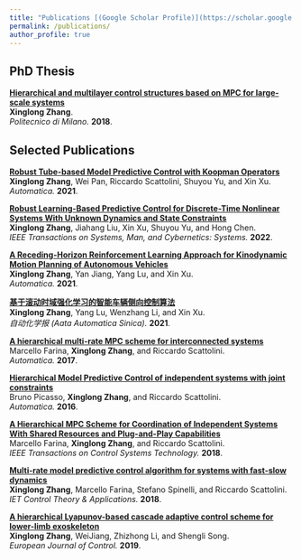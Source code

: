 ```yaml
---
title: "Publications [(Google Scholar Profile)](https://scholar.google.com/citations?user=mJufxWQAAAAJ)"
permalink: /publications/
author_profile: true
---
```


## PhD Thesis
<b>[Hierarchical and multilayer control structures based on MPC for large-scale systems](https://www.politesi.polimi.it/bitstream/10589/137898/1/2018_02_PhD_Zhang.pdf)</b><br>
<b>Xinglong Zhang</b>.<br>
<i>Politecnico di Milano.</i> <b>2018</b>.

## Selected Publications

<b>[Robust Tube-based Model Predictive Control with Koopman Operators](https://arxiv.org/abs/2108.13011)</b><br>
<b>Xinglong Zhang</b>, Wei Pan, Riccardo Scattolini, Shuyou Yu, and Xin Xu.<br>
<i>Automatica.</i> <b>2021</b>.

<b>[Robust Learning-Based Predictive Control for Discrete-Time Nonlinear Systems With Unknown Dynamics and State Constraints](https://arxiv.org/abs/1911.09827v4)</b><br>
<b>Xinglong Zhang</b>, Jiahang Liu, Xin Xu, Shuyou Yu, and Hong Chen.<br>
<i> IEEE Transactions on Systems, Man, and Cybernetics: Systems.</i> <b>2022</b>.

<b>[A Receding-Horizon Reinforcement Learning Approach for Kinodynamic Motion Planning of Autonomous Vehicles](https://ieeexplore.ieee.org/document/9756946)</b><br>
<b>Xinglong Zhang</b>, Yan Jiang, Yang Lu, and Xin Xu.<br>
<i>Automatica.</i> <b>2021</b>.

<b>[基于滚动时域强化学习的智能车辆侧向控制算法](doi:10.16383/j.aas.c210555)</b><br>
<b>Xinglong Zhang</b>, Yang Lu, Wenzhang Li, and Xin Xu.<br>
<i>自动化学报 (Aata Automatica Sinica).</i> <b>2021</b>.

<b>[A hierarchical multi-rate MPC scheme for interconnected systems](https://arxiv.org/abs/1705.08818)</b><br>
Marcello Farina, <b>Xinglong Zhang</b>, and Riccardo Scattolini.<br>
<i>Automatica.</i> <b>2017</b>.

<b>[Hierarchical Model Predictive Control of independent systems with joint constraints](https://www.sciencedirect.com/science/article/abs/pii/S0005109816302989)</b><br>
Bruno Picasso, <b>Xinglong Zhang</b>, and Riccardo Scattolini.<br>
<i>Automatica.</i> <b>2016</b>.

<b>[A Hierarchical MPC Scheme for Coordination of Independent Systems With Shared Resources and Plug-and-Play Capabilities](https://openreview.net/forum?id=rkl6As0cF7)</b><br>
Marcello Farina, <b>Xinglong Zhang</b>, and Riccardo Scattolini.<br>
<i>IEEE Transactions on Control Systems Technology.</i> <b>2018</b>.

<b>[Multi-rate model predictive control algorithm for systems with fast-slow dynamics](https://digital-library.theiet.org/content/journals/10.1049/iet-cta.2018.5220)</b><br>
<b>Xinglong Zhang</b>,  Marcello Farina, Stefano Spinelli, and Riccardo Scattolini.<br>
<i>IET Control Theory & Applications.</i> <b>2018</b>.

<b>[A hierarchical Lyapunov-based cascade adaptive control scheme for lower-limb exoskeleton](https://digital-library.theiet.org/content/journals/10.1049/iet-cta.2018.5220)</b><br>
<b>Xinglong Zhang</b>,  WeiJiang, Zhizhong Li, and Shengli Song.<br>
<i>European Journal of Control.</i> <b>2019</b>.




